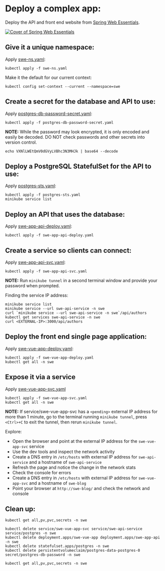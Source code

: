 # Deploy a complex app:

Deploy the API and front end website from [Spring Web Essentials](https://leanpub.com/springwebessentials).

[![Cover of Spring Web Essentials](https://d2sofvawe08yqg.cloudfront.net/springwebessentials/s_hero?1620626184)](https://leanpub.com/springwebessentials)

## Give it a unique namespace:

Apply [swe-ns.yaml](./swe-ns.yaml): 
```
kubectl apply -f swe-ns.yaml
```

Make it the default for our current context:
```
kubectl config set-context --current --namespace=swe
```

## Create a secret for the database and API to use:

Apply [postgres-db-password-secret.yaml](postgres-db-password-secret.yaml): 
```
kubectl apply -f postgres-db-password-secret.yaml
```

**NOTE:** While the password may look encrypted, it is only encoded and easily be decoded. DO NOT check passwords and other secrets into version control. 

```
echo VXNlLWEtQmV0dGVyLVBhc3N3MHJk | base64 --decode
```

## Deploy a PostgreSQL StatefulSet for the API to use:

Apply [postgres-sts.yaml](postgres-sts.yaml): 
```
kubectl apply -f postgres-sts.yaml
minikube service list
```


## Deploy an API that uses the database:

Apply [swe-app-api-deploy.yaml](swe-app-api-deploy.yaml): 
```
kubectl apply -f swe-app-api-deploy.yaml
```

## Create a service so clients can connect:

Apply [swe-app-api-svc.yaml](./swe-app-api-svc.yaml): 
```
kubectl apply -f swe-app-api-svc.yaml
```

**NOTE:** Run `minikube tunnel` in a second terminal window and provide your password when prompted.

Finding the service IP address:

```
minikube service list
minikube service --url swe-api-service -n swe
curl `minikube service --url swe-api-service -n swe`/api/authors
kubectl get services swe-api-service -n swe
curl <EXTERNAL-IP>:3000/api/authors
```

## Deploy the front end single page application:

Apply [swe-vue-app-deploy.yaml](./swe-vue-app-deploy.yaml):
```
kubectl apply -f swe-vue-app-deploy.yaml
kubectl get all -n swe
```

## Expose it via a service

Apply [swe-vue-app-svc.yaml](swe-vue-app-svc.yaml)

```
kubectl apply -f swe-vue-app-svc.yaml
kubectl get all -n swe
```
__NOTE:__ If service/swe-vue-app-svc has a `<pending>` external IP address for more than 1 minute, go to the terminal running `minikube tunnel`, press `<Ctrl>+C` to exit the tunnel, then rerun `minikube tunnel`.

Explore:
* Open the browser and point at the external IP address for the `swe-vue-app-svc` service
* Use the dev tools and inspect the network activity
* Create a DNS entry in `/etc/hosts` with external IP address for `swe-api-service` and a hostname of `swe-api-service`
* Refresh the page and notice the change in the network stats
* Check the console for errors
* Create a DNS entry in `/etc/hosts` with external IP address for `swe-vue-app-svc` and a hostname of `swe-blog`
* Point your browser at `http://swe-blog/` and check the network and console

## Clean up:

```
kubectl get all,pv,pvc,secrets -n swe

kubectl delete service/swe-vue-app-svc service/swe-api-service service/postgres -n swe
kubectl delete deployment.apps/swe-vue-app deployment.apps/swe-app-api -n swe
kubectl delete statefulset.apps/postgres -n swe
kubectl delete persistentvolumeclaim/postgres-data-postgres-0 secret/postgres-db-password -n swe

kubectl get all,pv,pvc,secrets -n swe
```